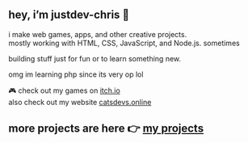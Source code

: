 ## hey, i’m justdev-chris 👋

i make web games, apps, and other creative projects.  
mostly working with HTML, CSS, JavaScript, and Node.js.
sometimes   

building stuff just for fun or to learn something new.

omg im learning php since its very op lol


🎮 check out my games on [itch.io](https://justdev-chris.itch.io/)
                                                                                                                                                                            \
                                                                                                                                                                            also check out my website [catsdevs.online](https://catsdevs.online/)

## more projects are here 👉 [my projects](https://github.com/justdev-chris?tab=repositories)


